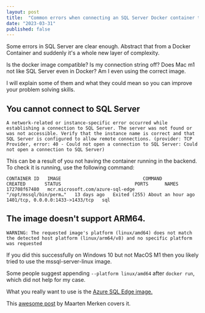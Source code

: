 ```yaml
---
layout: post
title:  "Common errors when connecting an SQL Server Docker container to a .NET application on MacOS M1"
date: "2023-03-31"
published: false
---
```


Some errors in SQL Server are clear enough. Abstract that from a Docker Container and suddenly it's a whole new layer of complexity.

Is the docker image compatible?
Is my connection string off?
Does Mac m1 not like SQL Server even in Docker?
Am I even using the correct image.

I will explain some of them and what they could mean so you can improve your problem solving skills.

## You cannot connect to SQL Server ##

```dotnetcli
A network-related or instance-specific error occurred while establishing a connection to SQL Server. The server was not found or was not accessible. Verify that the instance name is correct and that SQL Server is configured to allow remote connections. (provider: TCP Provider, error: 40 - Could not open a connection to SQL Server: Could not open a connection to SQL Server)
```

This can be a result of you not having the container running in the backend. To check it is running, use the following command: 

```dotnetcli
CONTAINER ID   IMAGE                              COMMAND                  CREATED       STATUS                           PORTS      NAMES
172708f67480   mcr.microsoft.com/azure-sql-edge   "/opt/mssql/bin/perm…"   13 days ago   Exited (255) About an hour ago   1401/tcp, 0.0.0.0:1433->1433/tcp   sql
```

## The image doesn't support ARM64. ##

```dotnetcli
WARNING: The requested image's platform (linux/amd64) does not match the detected host platform (linux/arm64/v8) and no specific platform was requested
```

If you did this successfully on Windows 10 but not MacOS M1 then you likely tried to use the mssql-server-linux image.

Some people suggest appending `--platform linux/amd64` after `docker run`, which did not help for my case.  

What you really want to use is the [Azure SQL Edge image.](https://hub.docker.com/_/microsoft-azure-sql-edge)

This [awesome post](https://medium.com/agilix/docker-express-running-a-local-sql-server-express-204890cff699) by Maarten Merken covers it. 